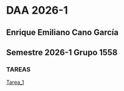 # DAA 2026-1
## Enrique Emiliano Cano García
## Semestre 2026-1 Grupo 1558
### TAREAS
[Tarea_1](https://github.com/kno4/DAA2026-1/tree/main/Tareas/Tarea_1)
